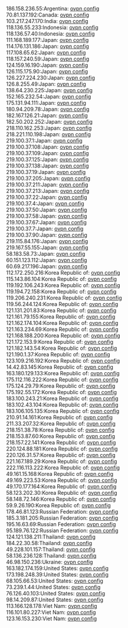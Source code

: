 186.158.236.55:Argentina: [ovpn config](vpn/186_158_236_55.ovpn)  
70.81.137.192:Canada: [ovpn config](vpn/70_81_137_192.ovpn)  
103.217.247.170:India: [ovpn config](vpn/103_217_247_170.ovpn)  
118.136.55.233:Indonesia: [ovpn config](vpn/118_136_55_233.ovpn)  
118.136.57.40:Indonesia: [ovpn config](vpn/118_136_57_40.ovpn)  
111.168.189.177:Japan: [ovpn config](vpn/111_168_189_177.ovpn)  
114.176.131.186:Japan: [ovpn config](vpn/114_176_131_186.ovpn)  
117.108.65.62:Japan: [ovpn config](vpn/117_108_65_62.ovpn)  
118.157.240.59:Japan: [ovpn config](vpn/118_157_240_59.ovpn)  
124.159.16.190:Japan: [ovpn config](vpn/124_159_16_190.ovpn)  
126.115.175.90:Japan: [ovpn config](vpn/126_115_175_90.ovpn)  
126.227.224.230:Japan: [ovpn config](vpn/126_227_224_230.ovpn)  
126.8.255.49:Japan: [ovpn config](vpn/126_8_255_49.ovpn)  
138.64.230.225:Japan: [ovpn config](vpn/138_64_230_225.ovpn)  
152.165.232.54:Japan: [ovpn config](vpn/152_165_232_54.ovpn)  
175.131.94.111:Japan: [ovpn config](vpn/175_131_94_111.ovpn)  
180.94.209.78:Japan: [ovpn config](vpn/180_94_209_78.ovpn)  
182.167.126.21:Japan: [ovpn config](vpn/182_167_126_21.ovpn)  
182.50.202.252:Japan: [ovpn config](vpn/182_50_202_252.ovpn)  
218.110.162.253:Japan: [ovpn config](vpn/218_110_162_253.ovpn)  
218.221.110.198:Japan: [ovpn config](vpn/218_221_110_198.ovpn)  
219.100.37.1:Japan: [ovpn config](vpn/219_100_37_1.ovpn)  
219.100.37.108:Japan: [ovpn config](vpn/219_100_37_108.ovpn)  
219.100.37.109:Japan: [ovpn config](vpn/219_100_37_109.ovpn)  
219.100.37.125:Japan: [ovpn config](vpn/219_100_37_125.ovpn)  
219.100.37.138:Japan: [ovpn config](vpn/219_100_37_138.ovpn)  
219.100.37.19:Japan: [ovpn config](vpn/219_100_37_19.ovpn)  
219.100.37.205:Japan: [ovpn config](vpn/219_100_37_205.ovpn)  
219.100.37.211:Japan: [ovpn config](vpn/219_100_37_211.ovpn)  
219.100.37.213:Japan: [ovpn config](vpn/219_100_37_213.ovpn)  
219.100.37.22:Japan: [ovpn config](vpn/219_100_37_22.ovpn)  
219.100.37.4:Japan: [ovpn config](vpn/219_100_37_4.ovpn)  
219.100.37.50:Japan: [ovpn config](vpn/219_100_37_50.ovpn)  
219.100.37.58:Japan: [ovpn config](vpn/219_100_37_58.ovpn)  
219.100.37.67:Japan: [ovpn config](vpn/219_100_37_67.ovpn)  
219.100.37.7:Japan: [ovpn config](vpn/219_100_37_7.ovpn)  
219.100.37.90:Japan: [ovpn config](vpn/219_100_37_90.ovpn)  
219.115.84.176:Japan: [ovpn config](vpn/219_115_84_176.ovpn)  
219.167.55.155:Japan: [ovpn config](vpn/219_167_55_155.ovpn)  
58.183.58.73:Japan: [ovpn config](vpn/58_183_58_73.ovpn)  
60.151.123.112:Japan: [ovpn config](vpn/60_151_123_112.ovpn)  
60.69.217.196:Japan: [ovpn config](vpn/60_69_217_196.ovpn)  
112.172.250.216:Korea Republic of: [ovpn config](vpn/112_172_250_216.ovpn)  
115.143.86.104:Korea Republic of: [ovpn config](vpn/115_143_86_104.ovpn)  
119.192.106.243:Korea Republic of: [ovpn config](vpn/119_192_106_243.ovpn)  
119.194.72.158:Korea Republic of: [ovpn config](vpn/119_194_72_158.ovpn)  
119.206.240.231:Korea Republic of: [ovpn config](vpn/119_206_240_231.ovpn)  
119.56.244.124:Korea Republic of: [ovpn config](vpn/119_56_244_124.ovpn)  
121.131.201.83:Korea Republic of: [ovpn config](vpn/121_131_201_83.ovpn)  
121.161.79.155:Korea Republic of: [ovpn config](vpn/121_161_79_155.ovpn)  
121.162.174.104:Korea Republic of: [ovpn config](vpn/121_162_174_104.ovpn)  
121.163.234.69:Korea Republic of: [ovpn config](vpn/121_163_234_69.ovpn)  
121.168.188.200:Korea Republic of: [ovpn config](vpn/121_168_188_200.ovpn)  
121.172.153.9:Korea Republic of: [ovpn config](vpn/121_172_153_9.ovpn)  
121.182.143.54:Korea Republic of: [ovpn config](vpn/121_182_143_54.ovpn)  
121.190.1.37:Korea Republic of: [ovpn config](vpn/121_190_1_37.ovpn)  
123.109.216.192:Korea Republic of: [ovpn config](vpn/123_109_216_192.ovpn)  
14.42.83.145:Korea Republic of: [ovpn config](vpn/14_42_83_145.ovpn)  
163.180.129.133:Korea Republic of: [ovpn config](vpn/163_180_129_133.ovpn)  
175.112.116.222:Korea Republic of: [ovpn config](vpn/175_112_116_222.ovpn)  
175.124.29.79:Korea Republic of: [ovpn config](vpn/175_124_29_79.ovpn)  
175.192.55.172:Korea Republic of: [ovpn config](vpn/175_192_55_172.ovpn)  
183.100.243.21:Korea Republic of: [ovpn config](vpn/183_100_243_21.ovpn)  
183.102.43.104:Korea Republic of: [ovpn config](vpn/183_102_43_104.ovpn)  
183.106.105.135:Korea Republic of: [ovpn config](vpn/183_106_105_135.ovpn)  
210.91.14.161:Korea Republic of: [ovpn config](vpn/210_91_14_161.ovpn)  
211.33.207.32:Korea Republic of: [ovpn config](vpn/211_33_207_32.ovpn)  
218.151.38.78:Korea Republic of: [ovpn config](vpn/218_151_38_78.ovpn)  
218.153.87.60:Korea Republic of: [ovpn config](vpn/218_153_87_60.ovpn)  
218.157.22.141:Korea Republic of: [ovpn config](vpn/218_157_22_141.ovpn)  
220.124.88.181:Korea Republic of: [ovpn config](vpn/220_124_88_181.ovpn)  
220.126.31.57:Korea Republic of: [ovpn config](vpn/220_126_31_57.ovpn)  
221.167.189.29:Korea Republic of: [ovpn config](vpn/221_167_189_29.ovpn)  
222.116.113.222:Korea Republic of: [ovpn config](vpn/222_116_113_222.ovpn)  
49.161.15.168:Korea Republic of: [ovpn config](vpn/49_161_15_168.ovpn)  
49.169.223.53:Korea Republic of: [ovpn config](vpn/49_169_223_53.ovpn)  
49.170.177.164:Korea Republic of: [ovpn config](vpn/49_170_177_164.ovpn)  
58.123.202.30:Korea Republic of: [ovpn config](vpn/58_123_202_30.ovpn)  
58.148.72.146:Korea Republic of: [ovpn config](vpn/58_148_72_146.ovpn)  
59.9.26.190:Korea Republic of: [ovpn config](vpn/59_9_26_190.ovpn)  
178.46.81.123:Russian Federation: [ovpn config](vpn/178_46_81_123.ovpn)  
185.3.181.205:Russian Federation: [ovpn config](vpn/185_3_181_205.ovpn)  
195.16.63.69:Russian Federation: [ovpn config](vpn/195_16_63_69.ovpn)  
95.189.76.122:Russian Federation: [ovpn config](vpn/95_189_76_122.ovpn)  
124.121.138.211:Thailand: [ovpn config](vpn/124_121_138_211.ovpn)  
184.22.30.58:Thailand: [ovpn config](vpn/184_22_30_58.ovpn)  
49.228.101.157:Thailand: [ovpn config](vpn/49_228_101_157.ovpn)  
58.136.236.128:Thailand: [ovpn config](vpn/58_136_236_128.ovpn)  
46.98.150.236:Ukraine: [ovpn config](vpn/46_98_150_236.ovpn)  
163.182.174.159:United States: [ovpn config](vpn/163_182_174_159.ovpn)  
173.198.248.39:United States: [ovpn config](vpn/173_198_248_39.ovpn)  
68.105.66.53:United States: [ovpn config](vpn/68_105_66_53.ovpn)  
73.239.1.44:United States: [ovpn config](vpn/73_239_1_44.ovpn)  
76.126.40.103:United States: [ovpn config](vpn/76_126_40_103.ovpn)  
98.14.209.87:United States: [ovpn config](vpn/98_14_209_87.ovpn)  
113.166.128.178:Viet Nam: [ovpn config](vpn/113_166_128_178.ovpn)  
116.101.80.227:Viet Nam: [ovpn config](vpn/116_101_80_227.ovpn)  
123.16.153.230:Viet Nam: [ovpn config](vpn/123_16_153_230.ovpn)  
